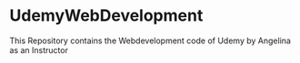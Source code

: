 # UdemyWebDevelopment
This Repository contains the Webdevelopment code of Udemy by Angelina as an Instructor
